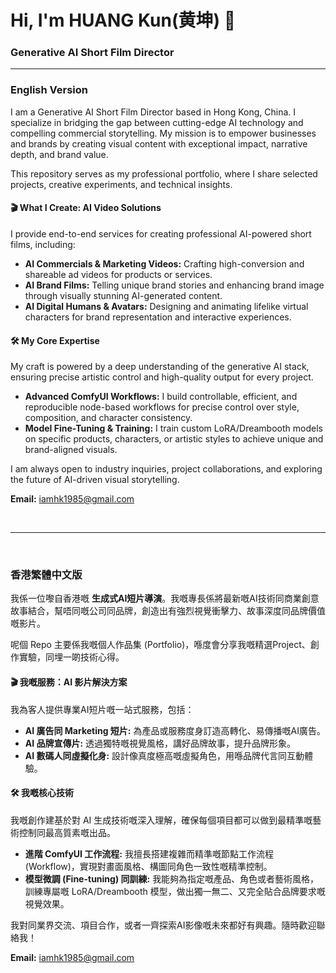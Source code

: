 # Hi, I'm HUANG Kun(黄坤) 👋
### Generative AI Short Film Director

---

### English Version

I am a Generative AI Short Film Director based in Hong Kong, China. I specialize in bridging the gap between cutting-edge AI technology and compelling commercial storytelling. My mission is to empower businesses and brands by creating visual content with exceptional impact, narrative depth, and brand value.

This repository serves as my professional portfolio, where I share selected projects, creative experiments, and technical insights.

#### 🎬 What I Create: AI Video Solutions
I provide end-to-end services for creating professional AI-powered short films, including:
*   **AI Commercials & Marketing Videos:** Crafting high-conversion and shareable ad videos for products or services.
*   **AI Brand Films:** Telling unique brand stories and enhancing brand image through visually stunning AI-generated content.
*   **AI Digital Humans & Avatars:** Designing and animating lifelike virtual characters for brand representation and interactive experiences.

#### 🛠️ My Core Expertise
My craft is powered by a deep understanding of the generative AI stack, ensuring precise artistic control and high-quality output for every project.
*   **Advanced ComfyUI Workflows:** I build controllable, efficient, and reproducible node-based workflows for precise control over style, composition, and character consistency.
*   **Model Fine-Tuning & Training:** I train custom LoRA/Dreambooth models on specific products, characters, or artistic styles to achieve unique and brand-aligned visuals.

I am always open to industry inquiries, project collaborations, and exploring the future of AI-driven visual storytelling.

**Email:** [iamhk1985@gmail.com](mailto:iamhk1985@gmail.com)

<br>
<hr>
<br>

### 香港繁體中文版

我係一位嚟自香港嘅 **生成式AI短片導演**。我嘅專長係將最新嘅AI技術同商業創意故事結合，幫唔同嘅公司同品牌，創造出有強烈視覺衝擊力、故事深度同品牌價值嘅影片。

呢個 Repo 主要係我嘅個人作品集 (Portfolio)，喺度會分享我嘅精選Project、創作實驗，同埋一啲技術心得。

#### 🎬 我嘅服務：AI 影片解決方案
我為客人提供專業AI短片嘅一站式服務，包括：
*   **AI 廣告同 Marketing 短片:** 為產品或服務度身訂造高轉化、易傳播嘅AI廣告。
*   **AI 品牌宣傳片:** 透過獨特嘅視覺風格，講好品牌故事，提升品牌形象。
*   **AI 數碼人同虛擬化身:** 設計像真度極高嘅虛擬角色，用喺品牌代言同互動體驗。

#### 🛠️ 我嘅核心技術
我嘅創作建基於對 AI 生成技術嘅深入理解，確保每個項目都可以做到最精準嘅藝術控制同最高質素嘅出品。
*   **進階 ComfyUI 工作流程:** 我擅長搭建複雜而精準嘅節點工作流程 (Workflow)，實現對畫面風格、構圖同角色一致性嘅精準控制。
*   **模型微調 (Fine-tuning) 同訓練:** 我能夠為指定嘅產品、角色或者藝術風格，訓練專屬嘅 LoRA/Dreambooth 模型，做出獨一無二、又完全貼合品牌要求嘅視覺效果。

我對同業界交流、項目合作，或者一齊探索AI影像嘅未來都好有興趣。隨時歡迎聯絡我！

**Email:** [iamhk1985@gmail.com](mailto:iamhk1985@gmail.com)
